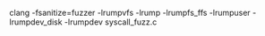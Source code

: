 clang -fsanitize=fuzzer -lrumpvfs -lrump -lrumpfs_ffs -lrumpuser -lrumpdev_disk -lrumpdev syscall_fuzz.c
